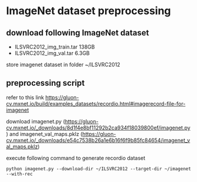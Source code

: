 # ImageNet dataset preprocessing

## download following ImageNet dataset
* ILSVRC2012_img_train.tar 138GB
* ILSVRC2012_img_val.tar 6.3GB

store imagenet dataset in folder ~/ILSVRC2012

## preprocessing script
refer to this link https://gluon-cv.mxnet.io/build/examples_datasets/recordio.html#imagerecord-file-for-imagenet

download imagenet.py (https://gluon-cv.mxnet.io/_downloads/8d1f4e8bf11292b2ca934f18039800ef/imagenet.py) and imagenet_val_maps.pklz (https://gluon-cv.mxnet.io/_downloads/e54c7538b26a1e6b16f6f9b85fc84654/imagenet_val_maps.pklz)

execute following command to generate recordio dataset
```
python imagenet.py --download-dir ~/ILSVRC2012 --target-dir ~/imagenet --with-rec
```
